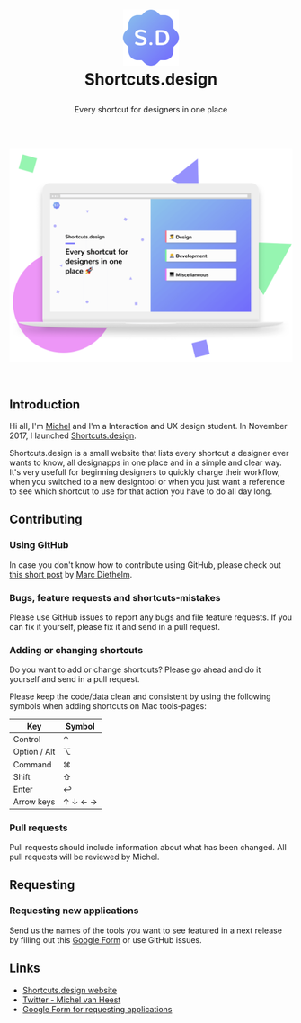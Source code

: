 <h1 align="center">
  <img src="Docs/logo@2x.png" width="100" alt="icon"><br>
  Shortcuts.design<br>
  <p align="center">
    <a href="https://twitter.com/michelvanheest”><img src="https://img.shields.io/badge/contact-Michel_van_Heest-blue.svg?style=flat" alt="Contact">
    </a>
  </p>
</h1>

<p align="center">Every shortcut for designers in one place</p>

<br>
<br>

<p align="center">
  <img src="Docs/Shortcuts.design2.png" width="700" alt="Shortcuts.design">
</p>

<br>

## Introduction

Hi all, I'm [Michel](https://twitter.com/michelvanheest) and I'm a Interaction and UX design student. In November 2017, I launched [Shortcuts.design](http://shortcuts.design/).

Shortcuts.design is a small website that lists every shortcut a designer ever wants to know, all designapps in one place and in a simple and clear way. It's very usefull for beginning designers to quickly charge their workflow, when you switched to a new designtool or when you just want a reference to see which shortcut to use for that action you have to do all day long.

## Contributing

### Using GitHub
In case you don't know how to contribute using GitHub, please check out [this short post](https://gist.github.com/MarcDiethelm/7303312) by [Marc Diethelm](https://gist.github.com/MarcDiethelm).

### Bugs, feature requests and shortcuts-mistakes
Please use GitHub issues to report any bugs and file feature requests. If you can fix it yourself, please fix it and send in a pull request.

### Adding or changing shortcuts
Do you want to add or change shortcuts? Please go ahead and do it yourself and send in a pull request.

Please keep the code/data clean and consistent by using the following symbols when adding shortcuts on Mac tools-pages:

| Key | Symbol |
|---|---|
| Control | ⌃ |
| Option / Alt | ⌥ |
| Command | ⌘ |
| Shift | ⇧ |
| Enter | ↩ |
| Arrow keys | ↑ ↓ ← → |

### Pull requests
Pull requests should include information about what has been changed. All pull requests will be reviewed by Michel.

## Requesting

### Requesting new applications
Send us the names of the tools you want to see featured in a next release by filling out this [Google Form](https://docs.google.com/forms/d/e/1FAIpQLScDUjlisbnqEK5iEwMRoNacf_CvuN0JCLLIlhAxSOKgt7Db2A/viewform) or use GitHub issues.

## Links
- [Shortcuts.design website](http://shortcuts.design/)
- [Twitter - Michel van Heest](https://twitter.com/michelvanheest)
- [Google Form for requesting applications](https://docs.google.com/forms/d/e/1FAIpQLScDUjlisbnqEK5iEwMRoNacf_CvuN0JCLLIlhAxSOKgt7Db2A/viewform)

